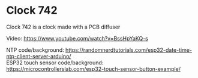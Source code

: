 # Clock 742
Clock 742 is a clock made with a PCB diffuser

Video: https://www.youtube.com/watch?v=BssHpYaKQ-s

NTP code/background: https://randomnerdtutorials.com/esp32-date-time-ntp-client-server-arduino/  
ESP32 touch sensor code/background: https://microcontrollerslab.com/esp32-touch-sensor-button-example/
